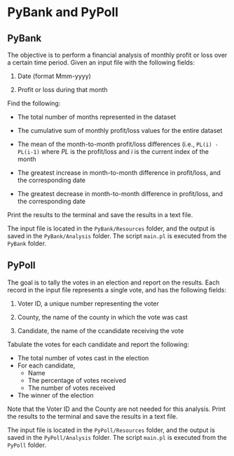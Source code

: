 # PyBank and PyPoll

## PyBank

The objective is to perform a financial analysis of monthly profit or loss over a certain time period. Given an input file with the following fields:

1. Date (format Mmm-yyyy)

2. Profit or loss during that month

Find the following:

* The total number of months represented in the dataset

* The cumulative sum of monthly profit/loss values for the entire dataset

* The mean of the month-to-month profit/loss differences (i.e., `PL(i) - PL(i-1)` where _PL_ is the profit/loss and _i_ is the current index of the month

* The greatest increase in month-to-month difference in profit/loss, and the corresponding date

* The greatest decrease in month-to-month difference in profit/loss, and the corresponding date

Print the results to the terminal and save the results in a text file.

The input file is located in the `PyBank/Resources` folder, and the output is saved in the `PyBank/Analysis` folder. The script `main.pl` is executed from the `PyBank` folder.

## PyPoll

The goal is to tally the votes in an election and report on the results. Each record in the input file represents a single vote, and has the following fields:

1. Voter ID, a unique number representing the voter

2. County, the name of the county in which the vote was cast

3. Candidate, the name of the ccandidate receiving the vote

Tabulate the votes for each candidate and report the following:

* The total number of votes cast in the election
* For each candidate,
  * Name
  * The percentage of votes received
  * The number of votes received
* The winner of the election 

Note that the Voter ID and the County are not needed for this analysis. Print the results to the terminal and save the results in a text file.

The input file is located in the `PyPoll/Resources` folder, and the output is saved in the `PyPoll/Analysis` folder. The script `main.pl` is executed from the `PyPoll` folder.

